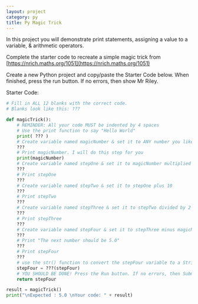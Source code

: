 ```yaml
---
layout: project
category: py
title: Py Magic Trick
---
```


In this project you will demonstrate print statements, assigning a value to a variable, & arithmetic operators.

Complete the starter code to recreate a simple magic trick from [https://nrich.maths.org/1051](https://nrich.maths.org/1051)

Create a new Python project and copy/paste the Starter Code below. When finished, press the run button. If no errors, then show Mr Riley.


Starter Code:
```python
# Fill in ALL 12 blanks with the correct code.
# Blanks look like this: ???

def magicTrick():
    # REMINDER: All your code MUST be indented by 4 spaces
    # Use the print function to say "Hello World"
    print( ??? )
    # Create variable named magicNumber & set it to ANY number you like
    ???
    # Print magicNumber. I will do this step for you
    print(magicNumber)
    # Create variable named stepOne & set it to magicNumber multiplied by 2
    ???
    # Print stepOne
    ???
    # Create variable named stepTwo & set it to stepOne plus 10
    ???
    # Print stepTwo
    ???
    # Create variable named stepThree & set it to stepTwo divided by 2
    ???
    # Print stepThree
    ???
    # Create variable named stepFour & set it to stepThree minus magicNumber
    ???
    # Print "The next number should be 5.0"
    ???
    # Print stepFour
    ???
    # use the str() function to convert the stepFour variable to a String
    stepFour = ???(stepFour)
    # YOU SHOULD BE DONE! Press the Run button. If no errors, then Submit
    return stepFour

result = magicTrick()
print("\nExpected : 5.0 \nYour code: " + result)
```
